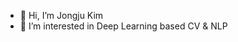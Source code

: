 - 👋 Hi, I’m Jongju Kim
- 👀 I’m interested in Deep Learning based CV & NLP

<!---
siri2100/siri2100 is a ✨ special ✨ repository because its `README.md` (this file) appears on your GitHub profile.
You can click the Preview link to take a look at your changes.
--->
